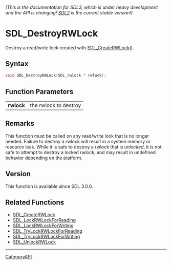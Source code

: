 ###### (This is the documentation for SDL3, which is under heavy development and the API is changing! [SDL2](https://wiki.libsdl.org/SDL2/) is the current stable version!)
# SDL_DestroyRWLock

Destroy a read/write lock created with [SDL_CreateRWLock](SDL_CreateRWLock)().

## Syntax

```c
void SDL_DestroyRWLock(SDL_rwlock * rwlock);

```

## Function Parameters

|                |                       |
| -------------- | --------------------- |
| **rwlock**     | the rwlock to destroy |

## Remarks

This function must be called on any read/write lock that is no longer
needed. Failure to destroy a rwlock will result in a system memory or
resource leak. While it is safe to destroy a rwlock that is _unlocked_, it
is not safe to attempt to destroy a locked rwlock, and may result in
undefined behavior depending on the platform.

## Version

This function is available since SDL 3.0.0.

## Related Functions

* [SDL_CreateRWLock](SDL_CreateRWLock)
* [SDL_LockRWLockForReading](SDL_LockRWLockForReading)
* [SDL_LockRWLockForWriting](SDL_LockRWLockForWriting)
* [SDL_TryLockRWLockForReading](SDL_TryLockRWLockForReading)
* [SDL_TryLockRWLockForWriting](SDL_TryLockRWLockForWriting)
* [SDL_UnlockRWLock](SDL_UnlockRWLock)

----
[CategoryAPI](CategoryAPI)

